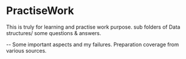 # PractiseWork
This is truly for learning and practise work purpose.
sub folders of Data structures/ some questions & answers.

--
Some important aspects and my failures.
Preparation coverage from various sources.
